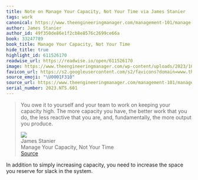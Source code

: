 ```yaml
---
title: Note on Manage Your Capacity, Not Your Time via James Stanier
tags: work
canonical: https://www.theengineeringmanager.com/management-101/manage-your-capacity-not-your-time/
author: James Stanier
author_id: 49f350de86e1f2cb8e8576c2699ce66a
book: 33247789
book_title: Manage Your Capacity, Not Your Time
hide_title: true
highlight_id: 611526170
readwise_url: https://readwise.io/open/611526170
image: https://www.theengineeringmanager.com/wp-content/uploads/2023/10/capacity-1024x416.png
favicon_url: https://s2.googleusercontent.com/s2/favicons?domain=www.theengineeringmanager.com
source_emoji: "\U0001F310"
source_url: https://www.theengineeringmanager.com/management-101/manage-your-capacity-not-your-time/#:~:text=You%20owe%20it,output%20you%20produce.
serial_number: 2023.NTS.601
---
```

> You owe it to yourself and your team to work on keeping your capacity high. The more capacity you have, the better work that you do, the less reactive that you are, and, fundamentally, the more output you produce.
> <div class="quoteback-footer"><div class="quoteback-avatar"><img class="mini-favicon" src="https://s2.googleusercontent.com/s2/favicons?domain=www.theengineeringmanager.com"></div><div class="quoteback-metadata"><div class="metadata-inner"><span style="display:none">FROM:</span><div aria-label="James Stanier" class="quoteback-author"> James Stanier</div><div aria-label="Manage Your Capacity, Not Your Time" class="quoteback-title"> Manage Your Capacity, Not Your Time</div></div></div><div class="quoteback-backlink"><a target="_blank" aria-label="go to the full text of this quotation" rel="noopener" href="https://www.theengineeringmanager.com/management-101/manage-your-capacity-not-your-time/#:~:text=You%20owe%20it,output%20you%20produce." class="quoteback-arrow"> Source</a></div></div>

In addition to simply increasing capacity, you need to increase the space you reserve for slack in the system.